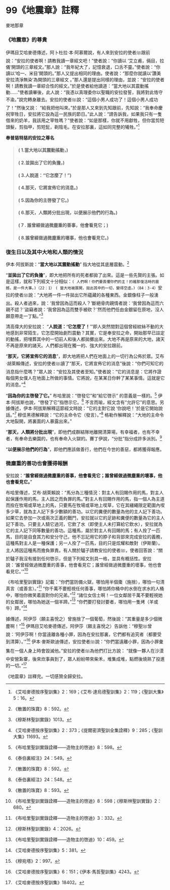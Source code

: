 # 99《地震章》註釋

麥地那章

### 《地震章》的尊貴

伊瑪目艾哈麥德傳述，阿卜杜拉·本·阿慕爾說，有人來到安拉的使者ﷺ跟前說：“安拉的使者啊！請教我讀一章經文吧！”使者說：“你讀以 ‘艾立甫，倆目，拉儀’開頭的三章經文。”那人說：“我年紀大了，記憶衰退，口舌不靈。”使者說：“你讀以‘哈一、米目’開頭的。”那人又提出相同的理由。使者說：“那麼你就讀以‘讚美安拉清淨無染’為開頭的三章經文 。”那人還是提出同樣的理由，並說：“安拉的使者啊！請教我讀一章綜合性的經文。”於是使者給他讀道：“當大地以其震動搖動……”使者讀畢後，此人說：“我憑以真理委你以聖職的安拉發誓，我將對此恪守不渝。”說完轉身離去。安拉的使者ﷺ說：“這個小男人成功了！這個小男人成功了！”然後又說： “給我把他叫來。”於是那人又來到先知跟前，先知說：“我奉命慶祝宰牲日，安拉將它設為這一民族的節日。”此人說：“請告訴我，如果我只有一隻借來的奶羊，我該用之宰牲嗎？”使者說：“如是那樣，你就不用獻牲，但你當剪短頭髮，剪指甲，剪短髭，剃陰毛。在安拉那裏，這如同完整的犧牲。”[^1] 

**奉普慈特慈的安拉之尊名**

> #### ( 1.當大地以其震動搖動，) 
> #### ( 2.並拋出了它的負擔，)
> #### ( 3.人說道：“它怎麼了！”) 
> #### ( 4.那天，它將宣佈它的消息。) 
> #### ( 5.因為你的主啓發了它。)
> #### ( 6.那天，人類將分批出現，以便展示他們的行為。)
> #### ( 7 . 誰曾經做過微塵重的善事，他會看見它；)
> #### ( 8.誰曾經做過微塵重的壞事，他也會看見它。)

### 復生日以及其中大地和人類的情況

伊本·阿拔斯說：“**當大地以其震動搖動**” 指大地從其底層震動。[^2] 

[^1]:《艾哈麥德按序聖訓集》2：169；《艾布·達烏德聖訓集》2：119；《聖訓大集》5：16。

“**並拋出了它的負擔**”，即大地把所有的死者都拋了出來。這是一些先賢的主張。如是這樣，就和下列經文十分相似：`( 人們啊！你們要畏懼你們的主！的確那復活時的震撼，是一件大事。)（22：1）` `( 當大地被展開，拋出其中的一切，變得空虛。)（84：3-4）`安拉的使者ﷺ說：“大地將一件一件拋出它所蘊藏的各種東西。金銀像柱子一般湧出。殺人者過來，說：‘我曾因為這而殺人？’斷絕骨肉親情者說：‘我曾因為這而六親不認？’盜竊者說：‘我曾因為這而雙手被砍？’然而他們任由金銀留在原地，沒人願意帶走一丁點。”[^3] 

清高偉大的安拉說： “**人說道：‘它怎麼了！**’”即人突然間對這個曾經紋絲不動的大地感到非常陌生，它怎麼開始劇烈震動？其實，它是奉安拉之命，開始那早已註定的動搖，把埋葬其中的一切前人和後人都拋擲出來。大地不再是原來的大地，諸天不再是原來的諸天。人們都出現在獨一的、強大的安拉跟前。

“**那天，它將宣佈它的消息**”，即大地將把人們在地面上的一切行為公佈於眾。艾布·胡萊賴傳述，安拉的使者ﷺ讀了“那天，它將宣佈它的消息”後說：“你們可知它的消息指什麼嗎？”眾人說：“安拉及其使者至知。”使者說：“它的消息是：它將作證每個男女僕人在地面上所做的事情。它將說，在某某日你幹了某某事情。這就是它的消息。”[^4] 

[^2]:《散置的珠寶》8：592。

[^3]:《穆斯林聖訓實錄》1013。

“**因為你的主啓發了它。**” 布哈里說：“啓發它”和“給它啓示” 的意義是一樣的。[^5] 伊本·阿拔斯也說，“啓發了它”指啓示它。[^6] 不言而喻，經文含有“允許它”的意思。另據傳述，伊本·阿拔斯解釋這節經文時說：“它的主對它說 ‘你說吧！’於是它開始說話。”[^7] 穆佳黑德解釋說：“它的主命令它（發言）。”[^8] 格勒作解釋說：“大地的主命令大地裂開，將裏面的人暴露出來。”

“**那天，人類將分批出現**”，即他們成群結隊地離開清算場，有幸福者，也有不幸者，有奉命去樂園的，也有奉命入火獄的。賽丁伊說，“分批”指分成許多派別。[^9] 

“**以便展示他們的行為**”，即他們應該做善行，他們在今世的善惡，都將獲得報應。

### 微塵重的善功也會獲得報酬

安拉說：“**誰曾經做過微塵重的善事，他會看見它；誰曾經做過微塵重的壞事，他也會看見它。**”

布哈里傳述，艾布·胡萊賴說：“馬分為三種情況：對主人有回賜作用的馬，對主人起保護作用的馬，主人因之而負罪的馬。”對主人有回賜作用的馬，指一個人為主道而拴在牧場或草地上的馬，只要馬在牧場或草地上喫草，它在其繮繩限定範圍內喫多少草，就為主人記下多少數額的善功。以它的糞便的數量為他的主人記下善功。如果它去參加一次或兩次正義的戰鬥，安拉就以它的足跡和糞便的數量為它的主人記下善功。只要主人騎它過河，它飲了水（即使主人未打算給它飲水），安拉就為它的主人記下同等數量的善功。這種馬，屬於對主人有回賜的馬；有人拴了一匹馬，目的是自食其力和安分守己，他不忘記用它的脖子和背部來完成安拉的義務，這種馬對主人是一種保護；另一人拴了一匹馬，目的只是炫耀和敵對（伊斯蘭）。主人將因這種馬而擔負罪責。有人關於驢子請教安拉的使者ﷺ，使者回答說：“關於驢子我沒有接到任何啓示，但是下列經文別具一格，並具有概括性。安拉說：‘誰曾經做過微塵重的善事，他會看見它；誰曾經做過微塵重的壞事，他也會看見它。’”[^10] 

[^4]:《艾哈麥德按序聖訓集》2：373；《提爾密濟聖訓全集詮釋》9：285；《聖訓大集》11693。

[^5]:《布哈里聖訓實錄詮釋——造物主的啓迪》8：598。

[^6]:《泰伯裏經注》24：549。

[^7]:《散置的珠寶》8：592。

[^8]:《泰伯裏經注》24：548。

[^9]:《散置的珠寶》8：593。

《布哈里聖訓實錄》記載：“你們當防備火獄，哪怕用半個棗（施捨），哪怕一句清真言（或善言）。”[^11] “你千萬不要輕視任何善事，哪怕將你桶中的水倒在求水的人桶中，哪怕你微笑着面對你的兄弟。”[^12] “諸位女信士啊！一位女鄰居千萬不要輕視她的女鄰居，哪怕為她送一個羊蹄。”[^13] “你們要打發討要者，哪怕用一隻烤（羊或牛）蹄。”[^14]

據傳述，阿伊莎（願主喜悅之）曾施捨了一個葡萄，然後說：“其重量是多少個微塵啊！”[^15] 伊瑪目艾哈麥德傳述，阿伊莎（願主喜悅之）告訴他：“穆聖ﷺ曾說：‘阿伊莎啊！你當遠離各種小罪，因為在安拉那裏，它們都有追究者（都要受到清算）。’”[^16] 伊本·麥斯歐迪傳述，安拉使者ﷺ說：“你們當遠離小罪，因為小罪彙集在一個人身上時會毀滅他。”安拉的使者ﷺ為他們打比方說： “就像一夥人在沙漠中安營紮寨，後來炊事員到了，眾人紛紛帶來柴禾，堆集成堆，點燃後燒熟了投進的一切。”[^17] 

《地震章》註釋完。一切感贊全歸安拉。

[^10]:《布哈里聖訓實錄詮釋——造物主的啓迪》8：598；《穆斯林聖訓實錄》2：680。

[^11]:《布哈里聖訓實錄詮釋——造物主的啓迪》3：332。

[^12]:《穆斯林聖訓實錄》4：2026。

[^13]:《布哈里聖訓實錄詮釋——造物主的啓迪》10：459。

[^14]:《艾哈麥德按序聖訓集》5：381。

[^15]:《穆宛塔》2：997。

[^16]:《艾哈麥德按序聖訓集》6：151；《伊本·馬哲聖訓集》4243。

[^17]:《艾哈麥德按序聖訓集》18402。